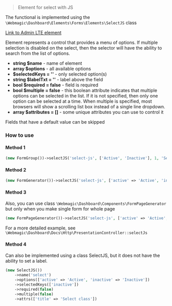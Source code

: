 > Element for select with JS

The functional is implemented using the `\Webmagic\Dashboard\Elements\Forms\Elements\SelectJS` class

[Link to Admin LTE element](https://adminlte.io/themes/v3/pages/forms/advanced.html)

Element represents a control that provides a menu of options.
If multiple selection is disabled on the select, then the selector will have the ability to search from the list of
options.

- **string $name** - name of element
- **array $options** - all available options
- **$selectedKeys = ''** - only selected option(s)
- **string $labelTxt = ''** - label above the field
- **bool $required = false** - field is required
- **bool $multiple = false** - this boolean attribute indicates that multiple options can be selected in the list. If it
  is not specified, then only one option can be selected at a time. When multiple is specified, most browsers will show
  a scrolling list box instead of a single line dropdown.
- **array $attributes = []** - some unique attributes you can use to control it

Fields that have a default value can be skipped

### How to use

#### Method 1

```php
(new FormGroup())->selectJS('select-js', ['Active', 'Inactive'], 1, 'Select Js', false, false, ['style' => 'width:100%'])
```

#### Method 2

```php
(new FormGenerator())->selectJS('select-js', ['active' => 'Active', 'inactive' => 'Inactive'], ['active','inactive'], 'Select Js', false, false, ['style' => 'width:100%'])
```

#### Method 3

Also, you can use class ``\Webmagic\Dashboard\Components\FormPageGenerator`` but only when you make single form for
whole page

```php
(new FormPageGenerator())->selectJS('select-js', ['active' => 'Active', 'inactive' => 'Inactive'], ['inactive'], 'Select Js', false, true, [])
```

For a more detailed example, see `\Webmagic\Dashboard\Docs\Http\PresentationController::selectJs`

#### Method 4

Can also be implemented using a class SelectJS, but it does not have the ability to set a label.

```php
(new SelectJS())
    ->name('select')
    ->options(['active' => 'Active', 'inactive' => 'Inactive'])
    ->selectedKeys(['inactive'])
    ->required(false)
    ->multiple(false)
    ->attrs(['title' => 'Select class'])
```